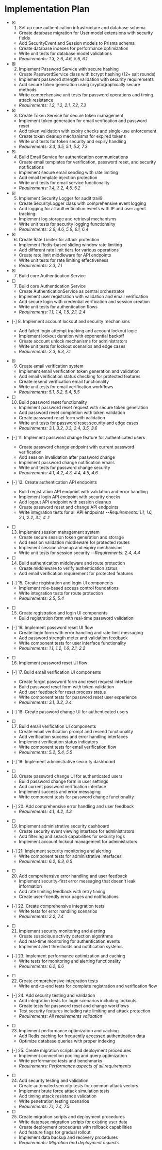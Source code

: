 # Implementation Plan

- [x] 1. Set up core authentication infrastructure and database schema





  - Create database migration for User model extensions with security fields
  - Add SecurityEvent and Session models to Prisma schema
  - Create database indexes for performance optimization
  - Write unit tests for database model validations
  - _Requirements: 1.3, 2.6, 4.6, 5.6, 6.1_

- [x] 2. Implement Password Service with secure hashing
  - Create PasswordService class with bcrypt hashing (12+ salt rounds)
  - Implement password strength validation with security requirements
  - Add secure token generation using cryptographically secure methods
  - Write comprehensive unit tests for password operations and timing attack resistance
  - _Requirements: 1.2, 1.3, 2.1, 7.2, 7.3_

- [x] 3. Create Token Service for secure token management





  - Implement token generation for email verification and password reset
  - Add token validation with expiry checks and single-use enforcement
  - Create token cleanup mechanisms for expired tokens
  - Write unit tests for token security and expiry handling
  - _Requirements: 3.3, 3.5, 5.1, 5.3, 7.3_

- [x] 4. Build Email Service for authentication communications





  - Create email templates for verification, password reset, and security notifications
  - Implement secure email sending with rate limiting
  - Add email template injection protection
  - Write unit tests for email service functionality
  - _Requirements: 1.4, 3.2, 4.5, 5.2_

- [x] 5. Implement Security Logger for audit trail9








  - Create SecurityLogger class with comprehensive event logging
  - Add logging for all authentication events with IP and user agent tracking
  - Implement log storage and retrieval mechanisms
  - Write unit tests for security logging functionality
  - _Requirements: 2.6, 4.6, 5.6, 6.1, 6.4_

- [x] 6. Create Rate Limiter for attack protection









  - Implement Redis-based sliding window rate limiting
  - Add different rate limit tiers for various operations
  - Create rate limit middleware for API endpoints
  - Write unit tests for rate limiting effectiveness
  - _Requirements: 2.3, 7.1_
- [x] 7. Build core Authentication Service




- [ ] 7. Build core Authentication Service

  - Create AuthenticationService as central orchestrator
  - Implement user registration with validation and email verification
  - Add secure login with credential verification and session creation
  - Write unit tests for authentication flows
  - _Requirements: 1.1, 1.4, 1.5, 2.1, 2.4_





- [-] 8. Implement account lockout and security mechanisms



  - Add failed login attempt tracking and account lockout logic
  - Implement lockout duration with exponential backoff
  - Create account unlock mechanisms for administrators
  - Write unit tests for lockout scenarios and edge cases
  - _Requirements: 2.3, 6.3, 7.1_

- [x] 9. Create email verification system




  - Implement email verification token generation and validation
  - Add email verification status checking for protected features
  - Create resend verification email functionality
  - Write unit tests for email verification workflows
  - _Requirements: 5.1, 5.2, 5.4, 5.5_



- [ ] 10. Build password reset functionality


  - Implement password reset request with secure token generation
  - Add password reset completion with token validation
  - Create password reset form with validation
  - Write unit tests for password reset security and edge cases
  - _Requirements: 3.1, 3.2, 3.3, 3.4, 3.5, 3.6_

- [-] 11. Implement password change feature for authenticated users


  - Create password change endpoint with current password verification
  - Add session invalidation after password change
  - Implement password change notification emails
  - Write unit tests for password change security
  - _Requirements: 4.1, 4.2, 4.3, 4.4, 4.5, 4.6_

- [-] 12. Create authentication API endpoints



  - Build registration API endpoint with validation and error handling
  - Implement login API endpoint with security checks
  - Add logout API endpoint with session cleanup
  - Create password reset and change API endpoints
  - Write integration tests for all API endpoints
  --_Requirements: 1.1, 1.6, 2.1, 2.2, 3.1, 4
.1_

- [ ] 13. Implement session management system

  - Create secure session token generation and storage
  - Add session validation middleware for protected routes
  - Implement session cleanup and expiry mechanisms
  - Write unit tests for session security
  --_Requirements: 2.4, 4.4_


- [ ] 14. Build authentication middleware and route protection

  - Create middleware to verify authentication status
  - Add email verification requirement for protected features
- [-] 15. Create registration and login UI components
  - Implement role-based access control foundations
  - Write integration tests for route protection
  - _Requirements: 2.5, 5.4_

- [ ] 15. Create registration and login UI components

  - Build registration form with real-time password validation
- [-] 16. Implement password reset UI flow
  - Create login form with error handling and rate limit messaging
  - Add password strength meter and validation feedback
  - Write component tests for user interface functionality
  - _Requirements: 1.1, 1.2, 1.6, 2.1, 2.2_

- [ ] 16. Implement password reset UI flow

- [-] 17. Build email verification UI components
  - Create forgot password form and reset request interface
  - Build password reset form with token validation
  - Add user feedback for reset process status
  - Write component tests for password reset user experience
  - _Requirements: 3.1, 3.2, 3.4_

- [-] 18. Create password change UI for authenticated users
- [ ] 17. Build email verification UI components

  - Create email verification prompt and resend functionality
  - Add verification success and error handling interfaces
  - Implement verification status indicators
  - Write component tests for email verification flow
  - _Requirements: 5.2, 5.4, 5.5_
- [-] 19. Implement administrative security dashboard

- [ ] 18. Create password change UI for authenticated users

  - Build password change form in user settings
  - Add current password verification interface
  - Implement success and error messaging
  - Write component tests for password change functionality
- [-] 20. Add comprehensive error handling and user feedback
  - _Requirements: 4.1, 4.2, 4.3_

- [ ] 19. Implement administrative security dashboard

  - Create security event viewing interface for administrators
  - Add filtering and search capabilities for security logs
  - Implement account lockout management for administrators
- [-] 21. Implement security monitoring and alerting
  - Write component tests for administrative interfaces
  - _Requirements: 6.2, 6.3, 6.5_

- [ ] 20. Add comprehensive error handling and user feedback

  - Implement security-first error messaging that doesn't leak information
  - Add rate limiting feedback with retry timing
  - Create user-friendly error pages and notifications
- [-] 22. Create comprehensive integration tests
  - Write tests for error handling scenarios
  - _Requirements: 2.2, 7.4_

- [ ] 21. Implement security monitoring and alerting

  - Create suspicious activity detection algorithms
  - Add real-time monitoring for authentication events
  - Implement alert thresholds and notification systems
- [-] 23. Implement performance optimization and caching
  - Write tests for monitoring and alerting functionality
  - _Requirements: 6.2, 6.6_

- [ ] 22. Create comprehensive integration tests

  - Write end-to-end tests for complete registration and verification flow
- [-] 24. Add security testing and validation
  - Add integration tests for login scenarios including lockouts
  - Create tests for password reset and change workflows
  - Test security features including rate limiting and attack protection
  - _Requirements: All requirements validation_

- [ ] 23. Implement performance optimization and caching

  - Add Redis caching for frequently accessed authentication data
  - Optimize database queries with proper indexing
- [-] 25. Create migration scripts and deployment procedures
  - Implement connection pooling and query optimization
  - Write performance tests and benchmarks
  - _Requirements: Performance aspects of all requirements_

- [ ] 24. Add security testing and validation

  - Create automated security tests for common attack vectors
  - Implement brute force attack simulation tests
  - Add timing attack resistance validation
  - Write penetration testing scenarios
  - _Requirements: 7.1, 7.4, 7.5_

- [ ] 25. Create migration scripts and deployment procedures

  - Write database migration scripts for existing user data
  - Create deployment procedures with rollback capabilities
  - Add feature flags for gradual rollout
  - Implement data backup and recovery procedures
  - _Requirements: Migration and deployment aspects_ 